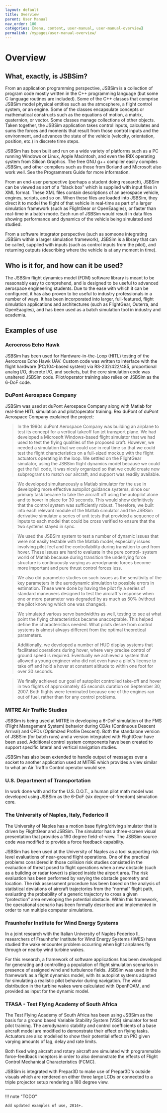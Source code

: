 ```yaml
---
layout: default
title: Overview
parent: User Manual
nav_order: 100
categories: [menu, content, user-manual, user-manual-overview]
permalink: /mypages/user-manual-overview/
---
```


# Overview

## What, exactly, is JSBSim?

From an application programming perspective, JSBSim is a collection of program code mostly written in the C++ programming language (but some C language routines are included). Some of the C++ classes that comprise JSBSim model physical entities such as the atmosphere, a flight control system, or an engine. Some of the classes encapsulate concepts or mathematical constructs such as the equations of motion, a matrix, quaternion, or vector. Some classes manage collections of other objects. Taken together, the JSBSim application takes control inputs, calculates and sums the forces and moments that result from those control inputs and the
environment, and advances the state of the vehicle (velocity, orientation, position, etc.) in discrete time steps.

JSBSim has been built and run on a wide variety of platforms such as a PC running Windows or Linux, Apple Macintosh, and even the IRIX operating system from Silicon Graphics. The free GNU g++ compiler easily compiles JSBSim, and other compilers such as those from Borland and Microsoft also work well. See the Programmers Guide for more information.

From an end-user perspective (perhaps a student doing research), JSBSim can be viewed as sort of a “black box” which is supplied with input files in XML format. These XML files contain descriptions of an aerospace vehicle, engines, scripts, and so on. When these files are loaded into JSBSim, they direct it to model the flight of that vehicle in real-time as part of a larger simulation framework (such as FlightGear or OpenEaagles), or faster than real-time in a batch mode. Each run of JSBSim would result in data files showing performance and dynamics of the vehicle being simulated and studied.

From a software integrator perspective (such as someone integrating JSBSim within a larger simulation framework), JSBSim is a library that can be called, supplied with inputs (such as control inputs from the pilot), and returning outputs (describing where the vehicle is at any moment in time).

## Who is it for, and how can it be used?

The JSBSim flight dynamics model (FDM) software library is meant to be reasonably easy to comprehend, and is designed to be useful to advanced aerospace engineering students. Due to the ease with which it can be configured, it has also proven to be useful to industry professionals in a number of ways. It has been incorporated into larger, full-featured, flight simulation applications and architectures (such as FlightGear, Outerra, and OpenEaagles), and has been used as a batch simulation tool in industry and academia.

## Examples of use

### Aerocross Echo Hawk

JSBSim has been used for Hardware-in-the-Loop (HITL) testing of the Aerocross Echo Hawk UAV. Custom code was written to interface with the flight hardware (PC/104-based system) via RS-232/422/485, proportional analog I/O, discrete I/O, and sockets, but the core simulation code was unaltered JSBSim code. Pilot/operator training also relies on JSBSim as the 6-DoF code.

### DuPont Aerospace Company

JSBSim was used at duPont Aerospace Company along with Matlab for real-time HITL simulation and pilot/operator training. Rex duPont of duPont Aerospace Company explained the project:

> In the 1990s duPont Aerospace Company was building an airplane to test its concept for a vertical takeoff fan jet transport plane. We had developed a Microsoft Windows-based flight simulator that we had used to test the flying qualities of the proposed craft. However, we needed a simulation that we could use in real time so that we could test the flight characteristics on a full-sized mockup with the flight actuators operating in the loop. We settled on the FlightGear simulator, using the JSBSim flight dynamics model because we could get the full code, it was nicely organized so that we could create new subprograms to match our aircraft, and support was readily available.

> We developed simultaneously a Matlab simulator for the use in developing more effective autopilot guidance systems, since our primary task became to take the aircraft off using the autopilot alone and to hover in place for 30 seconds. This would show definitively that the control system was sufficiently robust. Therefore, we built into each relevant module of the Matlab simulator and the JSBSim derivative simulator a series of unit tests that provided a sequence of inputs to each model that could be cross verified to ensure that the two systems stayed in sync.

> We used the JSBSim system to test a number of dynamic issues that were not easily testable with the Matlab model, especially issues involving pilot feel and the controllability during transition to and from hover. These issues are hard to evaluate in the pure control-
system world of Matlab because during transition the underlying force structure is continuously varying as aerodynamic forces become more important and pure thrust control forces less.

> We also did parametric studies on such issues as the sensitivity of the key parameters in the aerodynamic simulation to possible errors in estimation. These were done by having the pilot fly a series of standard maneuvers designed to test the aircraft's response when one or more parameter was degraded by as much as 50% (without the pilot knowing which one was changed).

> We simulated various servo bandwidths as well, testing to see at what point the flying characteristics became unacceptable. This helped define the characteristics needed. What pilots desire from control systems is almost always different from the optimal theoretical parameters.

> Additionally, we developed a number of HUD display systems that facilitated operations during hover, where very precise control of ground speed is required. Eventually we achieved a system that allowed a young engineer who did not even have a pilot's license to take off and hold a hover at constant altitude to within one foot for over 30 seconds.

> We finally achieved our goal of autopilot controlled take-off and hover in two flights of approximately 45 seconds duration on September 30, 2007. Both flights were terminated because one of the engines ran out of fuel, rather than for any control problems.

### MITRE Air Traffic Studies

JSBSim is being used at MITRE in developing a 6-DoF simulation of the FMS (Flight Management System) behavior during CDAs (Continuous Descent Arrival) and OPDs (Optimized Profile Descent). Both the standalone version of JSBSim (for batch runs) and a version integrated with FlightGear have been used. Additional control system components have been created to support specific lateral and vertical navigation studies.

JSBSim has also been extended to handle output of messages over a socket to another application used at MITRE which provides a view
similar to what an Air Traffic Control operator would see.

### U.S. Department of Transportation

In work done with and for the U.S. D.O.T., a human pilot math model was developed using JSBSim as the 6-DoF (six degree-of-freedom) simulation core.

### The University of Naples, Italy, Federico II

The University of Naples has a motion base flying/driving simulator that is driven by FlightGear and JSBSim. The simulator has a three-screen visual presentation that provides a 190 degree field-of-view. The JSBSim source code was modified to provide a force feedback capability.

JSBSim has been used at the University of Naples as a tool supporting risk level evaluations of near-ground flight operations. One of the practical problems considered in those collision risk studies consisted in the evaluation of threat posed to flight operations when a new obstacle (such as a building or radar tower) is placed inside the airport area. The risk evaluation has been
performed by varying the obstacle geometry and location. The risk assessment procedure has been based on the analysis of statistical deviations of aircraft trajectories from the “normal” flight path, evaluating the probability of a generic trajectory to cross a given “protection” area enveloping the potential obstacle. Within this framework, the operational scenario has been formally described and implemented in order to run multiple computer simulations.

### Fraunhofer Institute for Wind Energy Systems

In a joint research with the Italian University of Naples Federico II, researchers of Fraunhofer Institute for Wind Energy Systems (IWES) have studied the wake encounter problem occurring when light airplanes fly through or nearby wind turbine wakes.

For this research, a framework of software applications has been developed for generating and controlling a population of flight simulation scenarios in presence of assigned wind and turbulence fields. JSBSim was used in the framework as a flight dynamics model, with its autopilot systems adapted for simulating a realistic pilot behavior during navigation.
The wind distribution in the turbine wakes were calculated with OpenFOAM, and provided as input for the dynamic model.

### TFASA - Test Flying Academy of South Africa

The Test Flying Academy of South Africa has been using JSBSim as the basis for a ground based Variable Stability System (VSS) simulator for test pilot training. The aerodynamic stability and control coefficients of a base aircraft model are modified to demonstrate their effect on flying tasks. Actuators are also modelled to show their potential effect on PIO given varying amounts of lag, delay and rate limits.

Both fixed wing aircraft and rotary aircraft are simulated with programmable force-feedback inceptors in order to also demonstrate the effects of Flight Control Mechanical Characteristics (FCMC).

JSBSim is integrated with Prepar3D to make use of Prepar3D's outside visuals which are rendered on either three large LCDs or connected to a triple projector setup rendering a 180 degree view.

---

!!! note "TODO"

    Add updated examples of use, 2014+.

